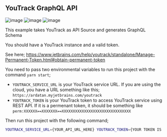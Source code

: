 ## YouTrack GraphQL API

![image](https://user-images.githubusercontent.com/20847995/79001969-29645080-7b58-11ea-87fb-01388c0cf286.png)
![image](https://user-images.githubusercontent.com/20847995/79002026-44cf5b80-7b58-11ea-8791-6e8633aaa9c4.png)
![image](https://user-images.githubusercontent.com/20847995/79002067-5add1c00-7b58-11ea-8129-0015009fee9e.png)

This example takes YouTrack as API Source and generates GraphQL Schema

You should have a YouTrack instance and a valid token.

See here;
https://www.jetbrains.com/help/youtrack/standalone/Manage-Permanent-Token.html#obtain-permanent-token

You need to pass two environmental variables to run this project with the command `yarn start`;

- `YOUTRACK_SERVICE_URL` is your YouTrack service URL. If you are using the cloud, you have a URL
  something like this; `https://ardatan.myjetbrains.com/youtrack`
- `YOUTRACK_TOKEN` is your YouTrack token to access YouTrack service using REST API. If it is a
  permenant token, it should be something like
  `perm:XXXXXX==XXXXXXX==XXXXXXXXXXXXXXXXXXXXXXXXXXXXXXX`

Then run this project with the following command;

```sh
YOUTRACK_SERVICE_URL={YOUR_API_URL_HERE} YOUTRACK_TOKEN={YOUR TOKEN IS HERE} yarn start
```
